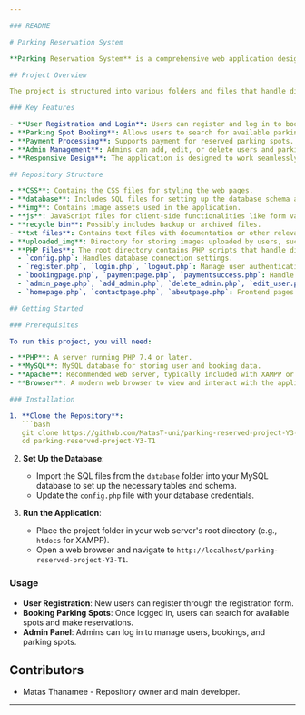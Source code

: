 ```yaml
---

### README

# Parking Reservation System

**Parking Reservation System** is a comprehensive web application designed to manage parking reservations for users and administrators. This project utilizes PHP for server-side processing, MySQL for database management, and HTML/CSS/JavaScript for the frontend interface. The system supports user registration, parking spot booking, and administration of reservations.

## Project Overview

The project is structured into various folders and files that handle different aspects of the parking reservation system. It includes features such as user authentication, booking management, payment processing, and administrative functions for managing users and parking spots.

### Key Features

- **User Registration and Login**: Users can register and log in to book parking spots.
- **Parking Spot Booking**: Allows users to search for available parking spots and make reservations.
- **Payment Processing**: Supports payment for reserved parking spots.
- **Admin Management**: Admins can add, edit, or delete users and parking spots. They can also view and confirm bookings.
- **Responsive Design**: The application is designed to work seamlessly on various devices.

## Repository Structure

- **CSS**: Contains the CSS files for styling the web pages.
- **database**: Includes SQL files for setting up the database schema and tables.
- **img**: Contains image assets used in the application.
- **js**: JavaScript files for client-side functionalities like form validation and dynamic content.
- **recycle bin**: Possibly includes backup or archived files.
- **txt files**: Contains text files with documentation or other relevant information.
- **uploaded_img**: Directory for storing images uploaded by users, such as profile pictures or vehicle images.
- **PHP Files**: The root directory contains PHP scripts that handle different functionalities:
  - `config.php`: Handles database connection settings.
  - `register.php`, `login.php`, `logout.php`: Manage user authentication.
  - `bookingpage.php`, `paymentpage.php`, `paymentsuccess.php`: Handle the booking process and payment flow.
  - `admin_page.php`, `add_admin.php`, `delete_admin.php`, `edit_user.php`: Admin functionalities for managing users and bookings.
  - `homepage.php`, `contactpage.php`, `aboutpage.php`: Frontend pages for user interaction.

## Getting Started

### Prerequisites

To run this project, you will need:

- **PHP**: A server running PHP 7.4 or later.
- **MySQL**: MySQL database for storing user and booking data.
- **Apache**: Recommended web server, typically included with XAMPP or WAMP.
- **Browser**: A modern web browser to view and interact with the application.

### Installation

1. **Clone the Repository**:
   ```bash
   git clone https://github.com/MatasT-uni/parking-reserved-project-Y3-T1.git
   cd parking-reserved-project-Y3-T1
   ```

2. **Set Up the Database**:
   - Import the SQL files from the `database` folder into your MySQL database to set up the necessary tables and schema.
   - Update the `config.php` file with your database credentials.

3. **Run the Application**:
   - Place the project folder in your web server's root directory (e.g., `htdocs` for XAMPP).
   - Open a web browser and navigate to `http://localhost/parking-reserved-project-Y3-T1`.

### Usage

- **User Registration**: New users can register through the registration form.
- **Booking Parking Spots**: Once logged in, users can search for available spots and make reservations.
- **Admin Panel**: Admins can log in to manage users, bookings, and parking spots.

## Contributors

- Matas Thanamee - Repository owner and main developer.

---
```

